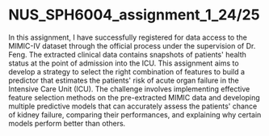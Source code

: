# NUS_SPH6004_assignment_1_24/25

In this assignment, I have successfully registered for data access to the MIMIC-IV dataset through the official process under the supervision of Dr. Feng. The extracted clinical data contains snapshots of patients' health status at the point of admission into the ICU. This assignment aims to develop a strategy to select the right combination of features to build a predictor that estimates the patients' risk of acute organ failure in the Intensive Care Unit (ICU). The challenge involves implementing effective feature selection methods on the pre-extracted MIMIC data and developing multiple predictive models that can accurately assess the patients' chance of kidney failure, comparing their performances, and explaining why certain models perform better than others.
